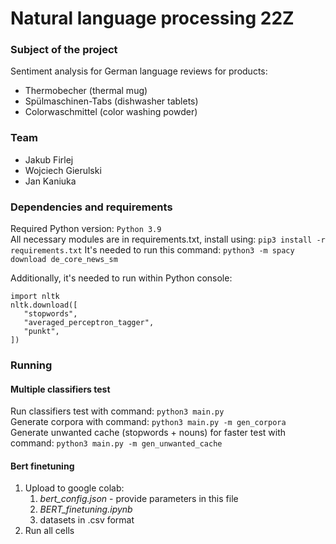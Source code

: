 # Natural language processing 22Z

### Subject of the project 

Sentiment analysis for German language reviews for products:
* Thermobecher    (thermal mug)
* Spülmaschinen-Tabs    (dishwasher tablets)
* Colorwaschmittel    (color washing powder)

### Team
* Jakub Firlej
* Wojciech Gierulski
* Jan Kaniuka 

### Dependencies and requirements
Required Python version: `Python 3.9`  
All necessary modules are in requirements.txt, install using: `pip3 install -r requirements.txt`
It's needed to run this command:  `python3 -m spacy download de_core_news_sm`  
  
Additionally, it's needed to run within Python console:
```
import nltk  
nltk.download([  
   "stopwords",  
   "averaged_perceptron_tagger",  
   "punkt",  
])  
```


### Running
#### Multiple classifiers test
Run classifiers test with command: `python3 main.py`  
Generate corpora with command: `python3 main.py -m gen_corpora`  
Generate unwanted cache (stopwords + nouns) for faster test with command: `python3 main.py -m gen_unwanted_cache`

#### Bert finetuning
1. Upload to google colab:
   1. _bert_config.json_ - provide parameters in this file
   2. _BERT_finetuning.ipynb_ 
   3. datasets in .csv format
2. Run all cells
